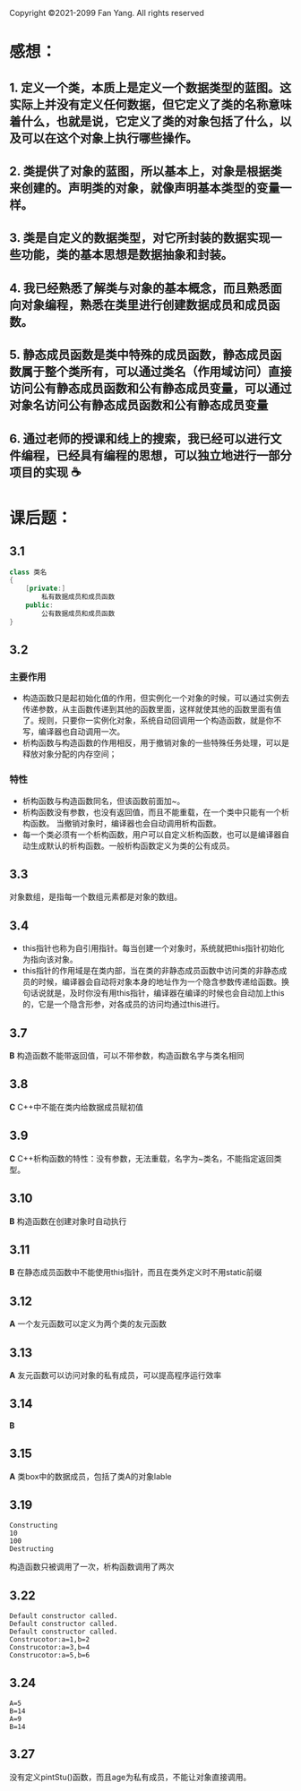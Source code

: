 Copyright ©2021-2099 Fan Yang. All rights reserved

# 感想：

## 1. 定义一个类，本质上是定义一个数据类型的蓝图。这实际上并没有定义任何数据，但它定义了类的名称意味着什么，也就是说，它定义了类的对象包括了什么，以及可以在这个对象上执行哪些操作。

## 2. 类提供了对象的蓝图，所以基本上，对象是根据类来创建的。声明类的对象，就像声明基本类型的变量一样。

## 3. 类是自定义的数据类型，对它所封装的数据实现一些功能，类的基本思想是数据抽象和封装。

## 4. 我已经熟悉了解类与对象的基本概念，而且熟悉面向对象编程，熟悉在类里进行创建数据成员和成员函数。

## 5. 静态成员函数是类中特殊的成员函数，静态成员函数属于整个类所有，可以通过类名（作用域访问）直接访问公有静态成员函数和公有静态成员变量，可以通过对象名访问公有静态成员函数和公有静态成员变量

## 6. 通过老师的授课和线上的搜索，我已经可以进行文件编程，已经具有编程的思想，可以独立地进行一部分项目的实现 :coffee: 

# 课后题：

## 3.1

~~~c++
class 类名
{
    [private:]
        私有数据成员和成员函数
    public:
        公有数据成员和成员函数
}
~~~

## 3.2

### 主要作用

- 构造函数只是起初始化值的作用，但实例化一个对象的时候，可以通过实例去传递参数，从主函数传递到其他的函数里面，这样就使其他的函数里面有值了。规则，只要你一实例化对象，系统自动回调用一个构造函数，就是你不写，编译器也自动调用一次。
- 析构函数与构造函数的作用相反，用于撤销对象的一些特殊任务处理，可以是释放对象分配的内存空间；

### 特性

- 析构函数与构造函数同名，但该函数前面加~。
- 析构函数没有参数，也没有返回值，而且不能重载，在一个类中只能有一个析构函数。 当撤销对象时，编译器也会自动调用析构函数。
- 每一个类必须有一个析构函数，用户可以自定义析构函数，也可以是编译器自动生成默认的析构函数。一般析构函数定义为类的公有成员。

## 3.3

对象数组，是指每一个数组元素都是对象的数组。

## 3.4

- this指针也称为自引用指针。每当创建一个对象时，系统就把this指针初始化为指向该对象。
- this指针的作用域是在类内部，当在类的非静态成员函数中访问类的非静态成员的时候，编译器会自动将对象本身的地址作为一个隐含参数传递给函数。换句话说就是，及时你没有用this指针，编译器在编译的时候也会自动加上this的，它是一个隐含形参，对各成员的访问均通过this进行。

## 3.7

**B**  构造函数不能带返回值，可以不带参数，构造函数名字与类名相同

## 3.8

**C**  C++中不能在类内给数据成员赋初值

## 3.9

**C**  C++析构函数的特性：没有参数，无法重载，名字为~类名，不能指定返回类型。

## 3.10

**B**  构造函数在创建对象时自动执行

## 3.11

**B**  在静态成员函数中不能使用this指针，而且在类外定义时不用static前缀

## 3.12

**A**  一个友元函数可以定义为两个类的友元函数

## 3.13

**A**  友元函数可以访问对象的私有成员，可以提高程序运行效率

## 3.14

**B**  

## 3.15

**A**  类box中的数据成员，包括了类A的对象lable

## 3.19

~~~
Constructing
10
100
Destructing
~~~
构造函数只被调用了一次，析构函数调用了两次

## 3.22

~~~
Default constructor called.
Default constructor called.
Default constructor called.
Construcotor:a=1,b=2
Construcotor:a=3,b=4
Construcotor:a=5,b=6
~~~

## 3.24

~~~
A=5
B=14
A=9
B=14
~~~

## 3.27

没有定义pintStu()函数，而且age为私有成员，不能让对象直接调用。